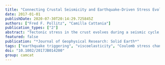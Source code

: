 ```yaml
---
title: "Connecting Crustal Seismicity and Earthquake-Driven Stress Evolution in Southern California"
date: 2017-01-01
publishDate: 2020-07-30T20:14:29.725845Z
authors: ["Fred F. Pollitz", "Camilla Cattania"]
publication_types: ["2"]
abstract: "Tectonic stress in the crust evolves during a seismic cycle, with slow stress accumulation over interseismic periods, episodic stress steps at the time of earthquakes, and transient stress readjustment during a postseismic period that may last months to years. Static stress transfer to surrounding faults has been well documented to alter regional seismicity rates over both short and long time scales. While static stress transfer is instantaneous and long lived, postseismic stress transfer driven by viscoelastic relaxation of the ductile lower crust and mantle leads to additional, slowly varying stress perturbations. Both processes may be tested by comparing a decade-long record of regional seismicity to predicted time-dependent seismicity rates based on a stress evolution model that includes viscoelastic stress transfer. Here we explore crustal stress evolution arising from the seismic cycle in Southern California from 1981 to 2014 using five M$≥$6.5 source quakes: the M7.3 1992 Landers, M6.5 1992 Big Bear, M6.7 1994 Big Bear, M7.1 1999 Hector Mine, and M7.2 2010 El Mayor-Cucapah earthquakes. We relate the stress readjustment in the surrounding crust generated by each quake to regional seismicity using rate-and-state friction theory. Using a log likelihood approach, we quantify the potential to trigger seismicity of both static and viscoelastic stress transfer, finding that both processes have systematically shaped the spatial pattern of Southern California seismicity since 1992."
featured: false
publication: "*Journal of Geophysical Research: Solid Earth*"
tags: ["earthquake triggering", "viscoelasticity", "Coulomb stress changes"]
doi: "10.1002/2017JB014200"
group: camcat
---
```


